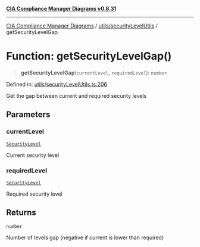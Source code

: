 [**CIA Compliance Manager Diagrams v0.8.31**](../../../README.md)

***

[CIA Compliance Manager Diagrams](../../../modules.md) / [utils/securityLevelUtils](../README.md) / getSecurityLevelGap

# Function: getSecurityLevelGap()

> **getSecurityLevelGap**(`currentLevel`, `requiredLevel`): `number`

Defined in: [utils/securityLevelUtils.ts:206](https://github.com/Hack23/cia-compliance-manager/blob/85c025371255f412469ec0119911b7cb143a6212/src/utils/securityLevelUtils.ts#L206)

Get the gap between current and required security levels

## Parameters

### currentLevel

[`SecurityLevel`](../../../types/cia/type-aliases/SecurityLevel.md)

Current security level

### requiredLevel

[`SecurityLevel`](../../../types/cia/type-aliases/SecurityLevel.md)

Required security level

## Returns

`number`

Number of levels gap (negative if current is lower than required)
